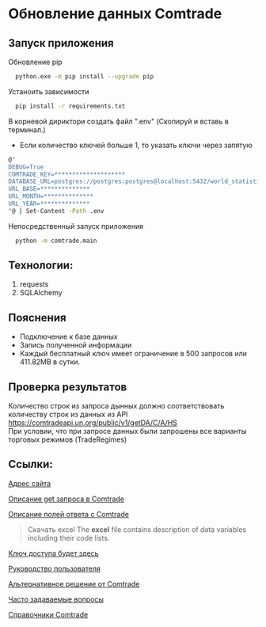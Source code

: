 # Обновление данных Comtrade

## Запуск приложения
Обновление pip
```bash
  python.exe -m pip install --upgrade pip
```

Устаноить зависимости
```bash
  pip install -r requirements.txt
```

В корневой дириктори создать файл ".env" (Скопируй и вставь в терминал.)
+ Eсли количество ключей больше 1, то указать ключи через запятую

```bash
@"
DEBUG=True
COMTRADE_KEY=********************
DATABASE_URL=postgres://postgres:postgres@localhost:5432/world_statistics
URL_BASE=**************
URL_MONTH=**************
URL_YEAR=**************
"@ | Set-Content -Path .env
```

Непосредственный запуск приложения
```bash
  python -m comtrade.main
```


## Технологии:

1. requests
3. SQLAlchemy

## Пояснения

+ Подключение к базе данных
+ Запись полученной информации
+ Каждый бесплатный ключ имеет ограничение в 500 запросов или 411.82MB в сутки.

## Проверка результатов
Количество строк из запроса дынных должно соответствовать  
количеству строк из данных из API https://comtradeapi.un.org/public/v1/getDA/C/A/HS  
При условии, что при запросе данных были запрошены все варианты торговых режимов (TradeRegimes)  

## Ссылки:

[Адрес сайта](https://comtradeplus.un.org)

[Описание get запроса в Comtrade](https://comtradedeveloper.un.org/api-details#api=comtrade-v1&operation=get-get)

[Описание полей ответа с Comtrade](https://unstats.un.org/wiki/display/comtrade/New+Comtrade+FAQ+for+First+Time+Users#NewComtradeFAQforFirstTimeUsers-Canweswitchtodifferentlanguages?Whatarethelimitations)
> Скачать excel
> The __excel__ file contains description of data variables including their code lists.

[Ключ доступа будет здесь](https://comtradedeveloper.un.org/profile)

[Руководство пользователя](https://unstats.un.org/wiki/display/comtrade/New+Comtrade+User+Guide)

[Альтернативное решение от Comtrade](https://github.com/uncomtrade/comtradeapicall/blob/main/tests/example%20calling%20functions%20-%20script.py)

[Часто задаваемые вопросы](https://unstats.un.org/wiki/display/comtrade/New+Comtrade+FAQ+for+First+Time+Users)

[Справочники Comtrade](https://unstats.un.org/wiki/display/comtrade/UN+Comtrade+Reference+Tables)
